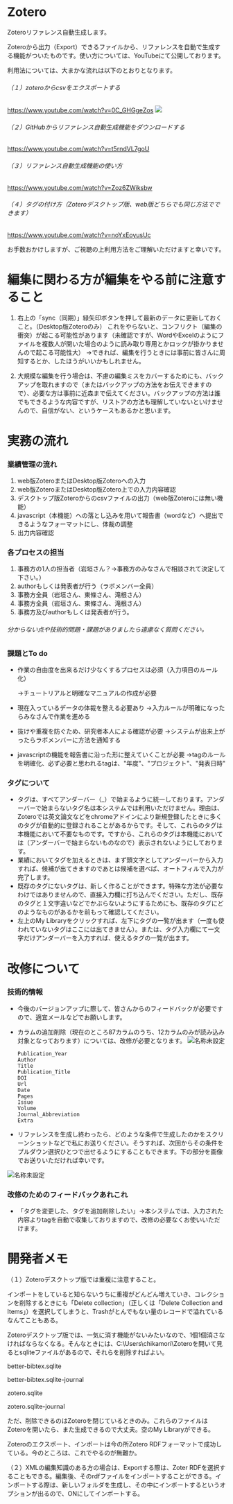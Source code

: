 # Zotero

Zoteroリファレンス自動生成します。

Zoteroから出力（Export）できるファイルから、リファレンスを自動で生成する機能がついたものです。使い方については、YouTubeにて公開しております。

利用法については、大まかな流れは以下のとおりとなります。

###### （１）zoteroからcsvをエクスポートする

https://www.youtube.com/watch?v=0C_GHGgeZos
[![](https://img.youtube.com/vi/0C_GHGgeZos/0.jpg)](https://www.youtube.com/watch?v=0C_GHGgeZos)

###### （２）GitHubからリファレンス自動生成機能をダウンロードする

https://www.youtube.com/watch?v=t5rndVL7goU

###### （３）リファレンス自動生成機能の使い方

https://www.youtube.com/watch?v=Zoz6ZWiksbw

###### （４）タグの付け方（Zoteroデスクトップ版、web版どちらでも同じ方法でできます）

https://www.youtube.com/watch?v=noYxEoyusUc

お手数おかけしますが、ご視聴の上利用方法をご理解いただけますと幸いです。

# 編集に関わる方が編集をやる前に注意すること

1. 右上の「sync（同期）」緑矢印ボタンを押して最新のデータに更新しておくこと。（Desktop版Zoteroのみ）
これをやらないと、コンフリクト（編集の衝突）が起こる可能性があります（未確認ですが、WordやExcelのようにファイルを複数人が開いた場合のように読み取り専用とかロックが掛かりませんので起こる可能性大）
→できれば、編集を行うときには事前に皆さんに周知するとか、したほうがいいかもしれません。

2. 大規模な編集を行う場合は、不慮の編集ミスをカバーするためにも、バックアップを取れますので（またはバックアップの方法をお伝えできますので）、必要な方は事前に近森まで伝えてください。バックアップの方法は誰でもできるような内容ですが、リストアの方法も理解していないといけませんので、自信がない、というケースもあるかと思います。

# 実務の流れ

### 業績管理の流れ

1. web版ZoteroまたはDesktop版Zoteroへの入力
2. web版ZoteroまたはDesktop版Zotero上での入力内容確認
3. デスクトップ版Zoteroからのcsvファイルの出力（web版Zoteroには無い機能）
4. javascript（本機能）への落とし込みを用いて報告書（wordなど）へ提出できるようなフォーマットにし、体裁の調整
5. 出力内容確認

### 各プロセスの担当

1. 事務方の1人の担当者（岩垣さん？→事務方のみなさんで相談されて決定して下さい。）
2. authorもしくは発表者が行う（ラボメンバー全員）
3. 事務方全員（岩垣さん、東條さん、滝根さん）
4. 事務方全員（岩垣さん、東條さん、滝根さん）
5. 事務方及びauthorもしくは発表者が行う。

###### 分からない点や技術的問題・課題がありましたら遠慮なく質問ください。

### 課題とTo do

- 作業の自由度を出来るだけ少なくするプロセスは必須（入力項目のルール化）

  →チュートリアルと明確なマニュアルの作成が必要

- 現在入っているデータの体裁を整える必要あり
  →入力ルールが明確になったらみなさんで作業を進める

- 抜けや重複を防ぐため、研究者本人による確認が必要
  →システムが出来上がったらラボメンバーに方法を通知する

- javascriptの機能を報告書に沿った形に整えていくことが必要
  →tagのルールを明確化、必ず必要と思われるtagは、"年度"、"プロジェクト"、"発表日時"
  
### タグについて

- タグは、すべてアンダーバー（_）で始まるように統一しております。アンダーバーで始まらないタグ名は本システムでは利用いただけません。理由は、Zoteroでは英文論文などをchromeアドインにより新規登録したときに多くのタグが自動的に登録されることがあるからです。そして、これらのタグは本機能において不要なものです。ですから、これらのタグは本機能においては（アンダーバーで始まらないものなので）表示されないようにしております。
- 業績においてタグを加えるときは、まず頭文字としてアンダーバーから入力すれば、候補が出てきますのであとは候補を選べば、オートフィルで入力が完了します。
- 既存のタグにないタグは、新しく作ることができます。特殊な方法が必要なわけではありませんので、直接入力欄に打ち込んでください。ただし、既存のタグと１文字違いなどでかぶらないようにするためにも、既存のタグにどのようなものがあるかを前もって確認してください。
- 左上のMy Libraryをクリックすれば、左下にタグの一覧が出ます（一度も使われていないタグはここには出てきません）。または、タグ入力欄にて一文字だけアンダーバーを入力すれば、使えるタグの一覧が出ます。

# 改修について

### 技術的情報

- 今後のバージョンアップに際して、皆さんからのフィードバックが必要ですので、適宜メールなどでお願いします。

- カラムの追加削除（現在のところ87カラムのうち、12カラムのみが読み込み対象となっております）については、改修が必要となります。
![名称未設定](https://user-images.githubusercontent.com/52732083/82809349-defc2080-9ec6-11ea-8723-fd597a2cec64.jpg)


  ```
  Publication_Year
  Author
  Title
  Publication_Title
  DOI
  Url
  Date
  Pages
  Issue
  Volume
  Journal_Abbreviation
  Extra
  ```

- リファレンスを生成し終わったら、どのような条件で生成したのかをスクリーンショットなどで私にお送りください。そうすれば、次回からその条件をプルダウン選択ひとつで出せるようにすることもできます。下の部分を画像でお送りいただければ幸いです。

![名称未設定](https://user-images.githubusercontent.com/52732083/82809568-5cc02c00-9ec7-11ea-9abc-75423644422c.jpg)


### 改修のためのフィードバックあれこれ

- 「タグを変更した、タグを追加削除したい」→本システムでは、入力された内容よりtagを自動で収集しておりますので、改修の必要なくお使いいただけます。



# 開発者メモ

（１）Zoteroデスクトップ版では重複に注意すること。

インポートをしていると知らないうちに重複がどんどん増えていき、コレクションを削除するときにも「Delete collection」（正しくは「Delete Collection and Items」）を選択してしまうと、Trashがとんでもない量のレコードで溢れているなんてこともある。

Zoteroデスクトップ版では、一気に消す機能がないみたいなので、1個1個消さなければならなくなる。そんなときには、C:\Users\chikamori\Zoteroを開いて見るとsqliteファイルがあるので、それらを削除すればよい。

better-bibtex.sqlite

better-bibtex.sqlite-journal

zotero.sqlite

zotero.sqlite-journal

ただ、削除できるのはZoteroを閉じているときのみ。これらのファイルはZoteroを開いたら、また生成できるので大丈夫。空のMy Libraryができる。

Zoteroのエクスポート、インポートは今の所Zotero RDFフォーマットで成功している。今のところは、これでやるのが無難か。

（２）XMLの編集知識のある方の場合は、Exportする際は、Zoter RDFを選択することもできる。編集後、そのrdfファイルをインポートすることができる。インポートする際は、新しいフォルダを生成し、その中にインポートするというオプションが出るので、ONにしてインポートする。
